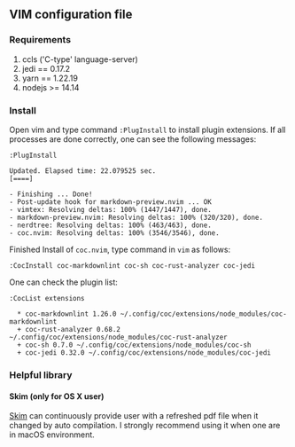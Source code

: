 ## VIM configuration file

### Requirements
1. ccls ('C-type' language-server)
2. jedi == 0.17.2
3. yarn == 1.22.19
4. nodejs >= 14.14

### Install
Open vim and type command `:PlugInstall` to install plugin extensions. If all processes are done correctly, one can see the following messages:
```
:PlugInstall

Updated. Elapsed time: 22.079525 sec.
[====]

- Finishing ... Done!
- Post-update hook for markdown-preview.nvim ... OK
- vimtex: Resolving deltas: 100% (1447/1447), done.
- markdown-preview.nvim: Resolving deltas: 100% (320/320), done.
- nerdtree: Resolving deltas: 100% (463/463), done.
- coc.nvim: Resolving deltas: 100% (3546/3546), done.
```
Finished Install of `coc.nvim`, type command in `vim` as follows:
```
:CocInstall coc-markdownlint coc-sh coc-rust-analyzer coc-jedi
```
One can check the plugin list:
```
:CocList extensions

  * coc-markdownlint 1.26.0 ~/.config/coc/extensions/node_modules/coc-markdownlint
  + coc-rust-analyzer 0.68.2 ~/.config/coc/extensions/node_modules/coc-rust-analyzer
  + coc-sh 0.7.0 ~/.config/coc/extensions/node_modules/coc-sh
  + coc-jedi 0.32.0 ~/.config/coc/extensions/node_modules/coc-jedi
```

### Helpful library
#### Skim (only for OS X user)
[Skim](https://skim-app.sourceforge.io/) can continuously provide user with a refreshed pdf file when it changed by auto compilation.
I strongly recommend using it when one are in macOS environment.
